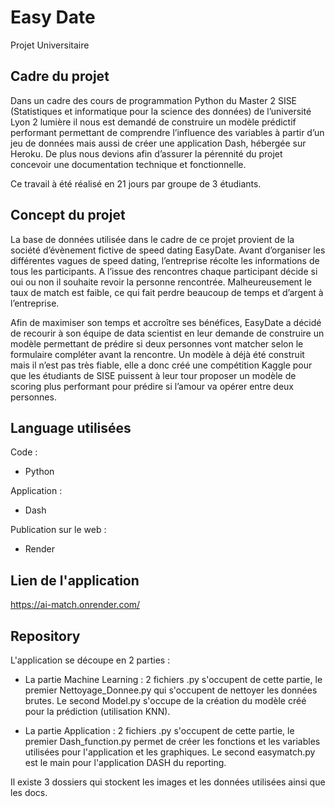 # Easy Date
Projet Universitaire

## Cadre du projet

Dans un cadre des cours de programmation Python du Master 2 SISE (Statistiques et informatique pour la science des données) de l’université Lyon 2 lumière il nous est demandé de construire un modèle prédictif performant permettant de comprendre l’influence des variables à partir d’un jeu de données mais aussi de créer une application Dash, hébergée sur Heroku. De plus nous devions afin d’assurer la pérennité du projet concevoir une documentation technique et fonctionnelle.

Ce travail à été réalisé en 21 jours par groupe de 3 étudiants.

## Concept du projet

La base de données utilisée dans le cadre de ce projet provient de la société d’évènement fictive de speed dating EasyDate.
Avant d’organiser les différentes vagues de speed dating, l’entreprise récolte les informations de tous les participants. A l’issue des rencontres chaque participant décide si oui ou non il souhaite revoir la personne rencontrée. Malheureusement le taux de match est faible, ce qui fait perdre beaucoup de temps et d’argent à l’entreprise.

Afin de maximiser son temps et accroître ses bénéfices, EasyDate a décidé de recourir à son équipe de data scientist en leur demande de construire un modèle permettant de prédire si deux personnes vont matcher selon le formulaire compléter avant la rencontre. Un modèle à déjà été construit mais il n’est pas très fiable, elle a donc créé une compétition Kaggle pour que les étudiants de SISE puissent à leur tour proposer un modèle de scoring plus performant pour prédire si l’amour va opérer entre deux personnes. 

## Language utilisées

Code :

- Python
 
Application : 

- Dash

Publication sur le web :

 - Render

## Lien de l'application

https://ai-match.onrender.com/

## Repository

L'application se découpe en 2 parties :

 - La partie Machine Learning :
   2 fichiers .py s'occupent de cette partie, le premier Nettoyage_Donnee.py qui s'occupent de nettoyer les données brutes.
   Le second Model.py s'occupe de la création du modèle créé pour la prédiction (utilisation KNN).
   
 - La partie Application :
   2 fichiers .py s'occupent de cette partie, le premier Dash_function.py permet de créer les fonctions et les variables utilisées pour l'application et les graphiques.
   Le second easymatch.py est le main pour l'application DASH du reporting.
   
Il existe 3 dossiers qui stockent les images et les données utilisées ainsi que les docs.
